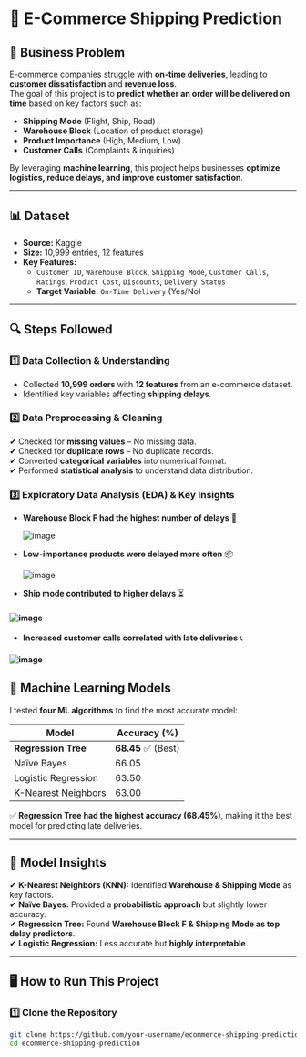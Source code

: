 # 🚀 E-Commerce Shipping Prediction  

## 📌 Business Problem  
E-commerce companies struggle with **on-time deliveries**, leading to **customer dissatisfaction** and **revenue loss**.  
The goal of this project is to **predict whether an order will be delivered on time** based on key factors such as:  
- **Shipping Mode** (Flight, Ship, Road)  
- **Warehouse Block** (Location of product storage)  
- **Product Importance** (High, Medium, Low)  
- **Customer Calls** (Complaints & inquiries)  

By leveraging **machine learning**, this project helps businesses **optimize logistics, reduce delays, and improve customer satisfaction**.  

---

## 📊 Dataset  
- **Source:** Kaggle  
- **Size:** 10,999 entries, 12 features  
- **Key Features:**  
  - `Customer ID`, `Warehouse Block`, `Shipping Mode`, `Customer Calls`, `Ratings`, `Product Cost`, `Discounts`, `Delivery Status`  
  - **Target Variable:** `On-Time Delivery` (Yes/No)  

---

## 🔍 Steps Followed  

### **1️⃣ Data Collection & Understanding**  
- Collected **10,999 orders** with **12 features** from an e-commerce dataset.  
- Identified key variables affecting **shipping delays**.  

### **2️⃣ Data Preprocessing & Cleaning**  
✔ Checked for **missing values** – No missing data.  
✔ Checked for **duplicate rows** – No duplicate records.  
✔ Converted **categorical variables** into numerical format.  
✔ Performed **statistical analysis** to understand data distribution.  

### **3️⃣ Exploratory Data Analysis (EDA) & Key Insights**  
- **Warehouse Block F had the highest number of delays** 🚧
  
  ![image](https://github.com/user-attachments/assets/ae464de0-01fc-48ba-b30f-648cb9f44961)
 
- **Low-importance products were delayed more often** 📦
  
  ![image](https://github.com/user-attachments/assets/6398be3b-874a-4e54-875a-ba903dbcbe63)

  
- **Ship mode contributed to higher delays** ⏳
  
#### ![image](https://github.com/user-attachments/assets/6921d603-ed25-4db5-a42f-7f32c64b3ab9)

    
- **Increased customer calls correlated with late deliveries** 📞  

#### ![image](https://github.com/user-attachments/assets/c68817e7-6f52-4422-b978-5f0c332da77c)


## 🧠 Machine Learning Models  
I tested **four ML algorithms** to find the most accurate model:  

| **Model**               | **Accuracy (%)** |
|-------------------------|------------------|
| **Regression Tree**     | **68.45** ✅ (Best) |
| Naïve Bayes            | 66.05            |
| Logistic Regression    | 63.50            |
| K-Nearest Neighbors    | 63.00            |

✅ **Regression Tree had the highest accuracy (68.45%)**, making it the best model for predicting late deliveries.  

---

## 🔬 Model Insights  
✔ **K-Nearest Neighbors (KNN):** Identified **Warehouse & Shipping Mode** as key factors.  
✔ **Naïve Bayes:** Provided a **probabilistic approach** but slightly lower accuracy.  
✔ **Regression Tree:** Found **Warehouse Block F & Shipping Mode as top delay predictors**.  
✔ **Logistic Regression:** Less accurate but **highly interpretable**.  

---

## 🖥️ How to Run This Project  

### **1️⃣ Clone the Repository**  
```bash
git clone https://github.com/your-username/ecommerce-shipping-prediction.git
cd ecommerce-shipping-prediction

